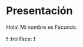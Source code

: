 # Presentación
Hola! Mi nombre es Facundo.

:heavy_exclamation_mark:	:trollface: :heavy_exclamation_mark: